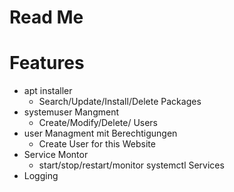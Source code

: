 # Read Me 

# Features
 * apt installer
   * Search/Update/Install/Delete Packages
 * systemuser Mangment
   * Create/Modify/Delete/ Users
 * user Managment mit Berechtigungen
   * Create User for this Website
 * Service Montor 
   * start/stop/restart/monitor systemctl Services 
 * Logging
